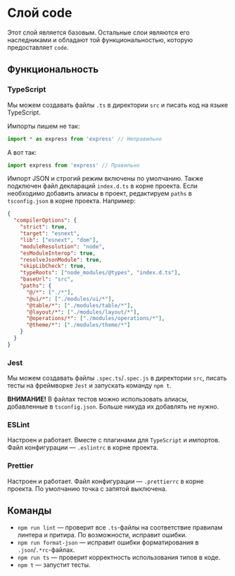 # Слой code

Этот слой является базовым. Остальные слои являются его наследниками
и обладают той функциональностью, которую предоставляет `code`.

## Функциональность

### TypeScript

Мы можем создавать файлы `.ts` в директории `src` и писать код на языке
TypeScript.

Импорты пишем не так:
```typescript
import * as express from 'express' // Неправильно
```

А вот так:
```typescript
import express from 'express' // Правильно
```

Импорт JSON и строгий режим включены по умолчанию.
Также подключен файл деклараций `index.d.ts` в корне проекта.
Если необходимо добавить алиасы в проект, редактируем `paths`
в `tsconfig.json` в корне проекта. Например:
```json
{
  "compilerOptions": {
    "strict": true,
    "target": "esnext",
    "lib": ["esnext", "dom"],
    "moduleResolution": "node",
    "esModuleInterop": true,
    "resolveJsonModule": true,
    "skipLibCheck": true,
    "typeRoots": ["node_modules/@types", "index.d.ts"],
    "baseUrl": "src",
    "paths": {
      "@/*": ["./*"],
      "@ui/*": ["./modules/ui/*"],
      "@table/*": ["./modules/table/*"],
      "@layout/*": ["./modules/layout/*"],
      "@operations/*": ["./modules/operations/*"],
      "@theme/*": ["./modules/theme/*"]
    }
  }
}
```

### Jest

Мы можем создавать файлы `.spec.ts`/`.spec.js` в директории `src`, писать тесты
на фреймворке `Jest` и запускать команду `npm t`.

**ВНИМАНИЕ!** В файлах тестов можно использовать алиасы, добавленные в
`tsconfig.json`. Больше никуда их добавлять не нужно.

### ESLint

Настроен и работает. Вместе с плагинами для `TypeScript` и импортов.
Файл конфигурации — `.eslintrc` в корне проекта.

### Prettier

Настроен и работает. Файл конфигурации — `.prettierrc` в корне проекта.
По умолчанию точка с запятой выключена.

## Команды

* `npm run lint` — проверит все `.ts`-файлы на соответствие правилам линтера
  и притира. По возможности, исправит ошибки.
* `npm run format-json` — исправит ошибки форматирования в `.json`/`.*rc`-файлах.
* `npm run ts` — проверит корректность использования типов в коде.
* `npm t` — запустит тесты.
